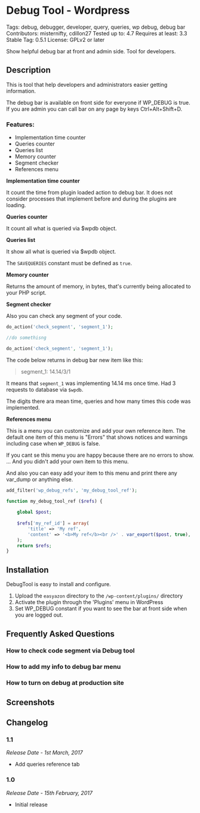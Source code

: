# Debug Tool - Wordpress

Tags: debug, debugger, developer, query, queries, wp debug, debug bar
Contributors: misternifty, cdillon27
Tested up to: 4.7
Requires at least: 3.3
Stable Tag: 0.5.1
License: GPLv2 or later


Show helpful debug bar at front and admin side. Tool for developers.

## Description

This is tool that help developers and administrators easier getting information.

The debug bar is available on front side for everyone if WP_DEBUG is true. 
If you are admin you can call bar on any page by keys Ctrl+Alt+Shift+D.

  
### Features:
* Implementation time counter
* Queries counter
* Queries list
* Memory counter
* Segment checker
* References menu 


**Implementation time counter**

It count the time from plugin loaded action to debug bar. 
It does not consider processes that implement before and during the plugins are loading.
  
**Queries counter**

It count all what is queried via $wpdb object.

**Queries list**

It show all what is queried via $wpdb object.

The `SAVEQUERIES` constant must be defined as `true`.

**Memory counter**

Returns the amount of memory, in bytes, that's currently being allocated to your PHP script.

**Segment checker**

Also you can check any segment of your code. 

```php
do_action('check_segment', 'segment_1');

//do somethisng

do_action('check_segment', 'segment_1');
```
The code below returns in debug bar new item like this:

> segment_1: 14.14/3/1

It means that `segment_1` was implementing 14.14 ms once time. Had 3 requests to database via `$wpdb`. 

The digits there ara mean time, queries and how many times this code was implemented.

**References menu**

This is a menu you can customize and add your own reference item. 
The default one item of this menu is "Errors" that shows notices and warnings including case when `WP_DEBUG` is false.

If you cant se this menu you are happy because there are no errors to show. ... And you didn't add your own item to this menu. 

And also you can easy add your item to this menu and print there any var_dump or anything else. 
 
```php
add_filter('wp_debug_refs', 'my_debug_tool_ref');

function my_debug_tool_ref ($refs) {
    
    global $post;
    
    $refs['my_ref_id'] = array(
        'title' => 'My ref',
        'content' => '<b>My ref</b><br />' . var_export($post, true),
    );
    return $refs;
}

```




## Installation

DebugTool is easy to install and configure.

1. Upload the `easyazon` directory to the `/wp-content/plugins/` directory
2. Activate the plugin through the 'Plugins' menu in WordPress
3. Set WP_DEBUG constant if you want to see the bar at front side when you are logged out.


## Frequently Asked Questions

### How to check code segment via Debug tool

### How to add my info to debug bar menu

### How to turn on debug at production site


## Screenshots

## Changelog

### 1.1
*Release Date - 1st March, 2017*

* Add queries reference tab

### 1.0
*Release Date - 15th February, 2017*

* Initial release
